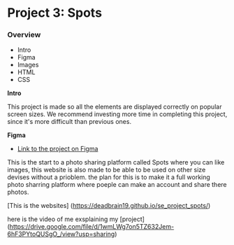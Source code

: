 # Project 3: Spots

### Overview

- Intro
- Figma
- Images
- HTML
- CSS

**Intro**

This project is made so all the elements are displayed correctly on popular screen sizes. We recommend investing more time in completing this project, since it's more difficult than previous ones.

**Figma**

- [Link to the project on Figma](https://www.figma.com/file/BBNm2bC3lj8QQMHlnqRsga/Sprint-3-Project-%E2%80%94-Spots?type=design&node-id=2%3A60&mode=design&t=afgNFybdorZO6cQo-1)

This is the start to a photo sharing platform called Spots where you can like images, this website is also made to be able to be used on other size devises without a prioblem. the plan for this is to make it a full working photo sharring platform where poeple can make an account and share there photos.

[This is the websites] (https://deadbrain19.github.io/se_project_spots/)

here is the video of me exsplaining my [project] (https://drive.google.com/file/d/1wmLWg7on5TZ632Jem-6hF3PYtoQUSgO_/view?usp=sharing)
